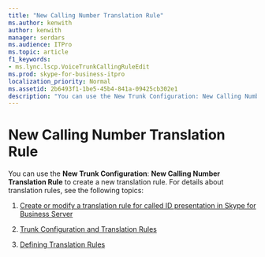 ```yaml
---
title: "New Calling Number Translation Rule"
ms.author: kenwith
author: kenwith
manager: serdars
ms.audience: ITPro
ms.topic: article
f1_keywords:
- ms.lync.lscp.VoiceTrunkCallingRuleEdit
ms.prod: skype-for-business-itpro
localization_priority: Normal
ms.assetid: 2b6493f1-1be5-45b4-841a-09425cb302e1
description: "You can use the New Trunk Configuration: New Calling Number Translation Rule to create a new translation rule. For details about translation rules, see the following topics:"
---
```


# New Calling Number Translation Rule
 
You can use the **New Trunk Configuration**: **New Calling Number Translation Rule** to create a new translation rule. For details about translation rules, see the following topics:
  
1. [Create or modify a translation rule for called ID presentation in Skype for Business Server](../../../deploy/deploy-enterprise-voice/called-id-presentation-rules.md)
    
2. [Trunk Configuration and Translation Rules](http://technet.microsoft.com/library/0c339511-a185-484e-94f0-dbe918b7e48a.aspx)
    
3. [Defining Translation Rules](http://technet.microsoft.com/library/4f6b975a-77e6-474c-9171-b139d84138c2.aspx)
    

